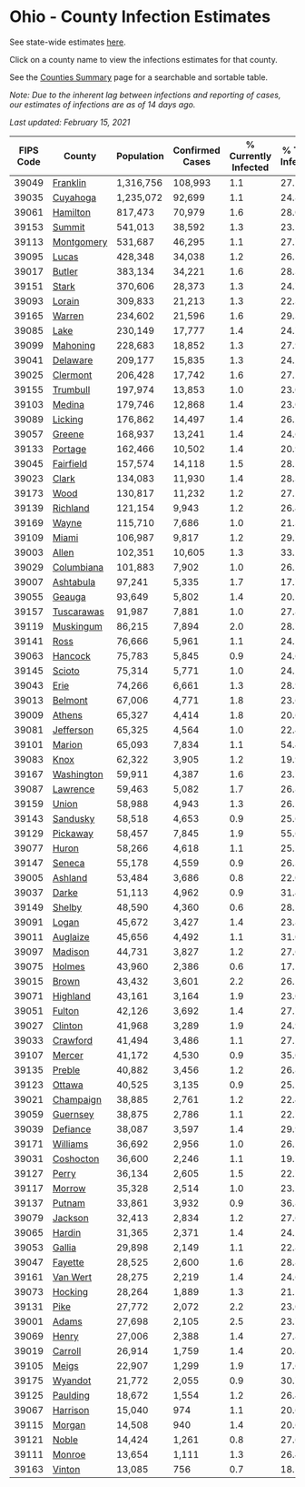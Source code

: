 # Ohio - County Infection Estimates

See state-wide estimates [here](/infections/us-oh).

Click on a county name to view the infections estimates for that county.

See the [Counties Summary](/infections/summary-counties) page for a searchable and sortable table.

*Note: Due to the inherent lag between infections and reporting of cases, our estimates of infections are as of 14 days ago.*

*Last updated: February 15, 2021*

|   FIPS Code |                   County |   Population |   Confirmed Cases |   % Currently Infected |   % Total Infected |
|-------------|--------------------------|--------------|-------------------|------------------------|--------------------|
|       39049 |     [Franklin](franklin) |    1,316,756 |           108,993 |                    1.1 |               27.1 |
|       39035 |     [Cuyahoga](cuyahoga) |    1,235,072 |            92,699 |                    1.1 |               24.8 |
|       39061 |     [Hamilton](hamilton) |      817,473 |            70,979 |                    1.6 |               28.0 |
|       39153 |         [Summit](summit) |      541,013 |            38,592 |                    1.3 |               23.1 |
|       39113 | [Montgomery](montgomery) |      531,687 |            46,295 |                    1.1 |               27.7 |
|       39095 |           [Lucas](lucas) |      428,348 |            34,038 |                    1.2 |               26.5 |
|       39017 |         [Butler](butler) |      383,134 |            34,221 |                    1.6 |               28.3 |
|       39151 |           [Stark](stark) |      370,606 |            28,373 |                    1.3 |               24.7 |
|       39093 |         [Lorain](lorain) |      309,833 |            21,213 |                    1.3 |               22.3 |
|       39165 |         [Warren](warren) |      234,602 |            21,596 |                    1.6 |               29.3 |
|       39085 |             [Lake](lake) |      230,149 |            17,777 |                    1.4 |               24.7 |
|       39099 |     [Mahoning](mahoning) |      228,683 |            18,852 |                    1.3 |               27.9 |
|       39041 |     [Delaware](delaware) |      209,177 |            15,835 |                    1.3 |               24.2 |
|       39025 |     [Clermont](clermont) |      206,428 |            17,742 |                    1.6 |               27.2 |
|       39155 |     [Trumbull](trumbull) |      197,974 |            13,853 |                    1.0 |               23.0 |
|       39103 |         [Medina](medina) |      179,746 |            12,868 |                    1.4 |               23.0 |
|       39089 |       [Licking](licking) |      176,862 |            14,497 |                    1.4 |               26.2 |
|       39057 |         [Greene](greene) |      168,937 |            13,241 |                    1.4 |               24.6 |
|       39133 |       [Portage](portage) |      162,466 |            10,502 |                    1.4 |               20.9 |
|       39045 |   [Fairfield](fairfield) |      157,574 |            14,118 |                    1.5 |               28.5 |
|       39023 |           [Clark](clark) |      134,083 |            11,930 |                    1.4 |               28.3 |
|       39173 |             [Wood](wood) |      130,817 |            11,232 |                    1.2 |               27.5 |
|       39139 |     [Richland](richland) |      121,154 |             9,943 |                    1.2 |               26.4 |
|       39169 |           [Wayne](wayne) |      115,710 |             7,686 |                    1.0 |               21.3 |
|       39109 |           [Miami](miami) |      106,987 |             9,817 |                    1.2 |               29.7 |
|       39003 |           [Allen](allen) |      102,351 |            10,605 |                    1.3 |               33.1 |
|       39029 | [Columbiana](columbiana) |      101,883 |             7,902 |                    1.0 |               26.2 |
|       39007 |   [Ashtabula](ashtabula) |       97,241 |             5,335 |                    1.7 |               17.7 |
|       39055 |         [Geauga](geauga) |       93,649 |             5,802 |                    1.4 |               20.2 |
|       39157 | [Tuscarawas](tuscarawas) |       91,987 |             7,881 |                    1.0 |               27.8 |
|       39119 |   [Muskingum](muskingum) |       86,215 |             7,894 |                    2.0 |               28.7 |
|       39141 |             [Ross](ross) |       76,666 |             5,961 |                    1.1 |               24.5 |
|       39063 |       [Hancock](hancock) |       75,783 |             5,845 |                    0.9 |               24.6 |
|       39145 |         [Scioto](scioto) |       75,314 |             5,771 |                    1.0 |               24.2 |
|       39043 |             [Erie](erie) |       74,266 |             6,661 |                    1.3 |               28.9 |
|       39013 |       [Belmont](belmont) |       67,006 |             4,771 |                    1.8 |               23.6 |
|       39009 |         [Athens](athens) |       65,327 |             4,414 |                    1.8 |               20.6 |
|       39081 |   [Jefferson](jefferson) |       65,325 |             4,564 |                    1.0 |               22.4 |
|       39101 |         [Marion](marion) |       65,093 |             7,834 |                    1.1 |               54.4 |
|       39083 |             [Knox](knox) |       62,322 |             3,905 |                    1.2 |               19.9 |
|       39167 | [Washington](washington) |       59,911 |             4,387 |                    1.6 |               23.7 |
|       39087 |     [Lawrence](lawrence) |       59,463 |             5,082 |                    1.7 |               26.8 |
|       39159 |           [Union](union) |       58,988 |             4,943 |                    1.3 |               26.5 |
|       39143 |     [Sandusky](sandusky) |       58,518 |             4,653 |                    0.9 |               25.6 |
|       39129 |     [Pickaway](pickaway) |       58,457 |             7,845 |                    1.9 |               55.6 |
|       39077 |           [Huron](huron) |       58,266 |             4,618 |                    1.1 |               25.5 |
|       39147 |         [Seneca](seneca) |       55,178 |             4,559 |                    0.9 |               26.3 |
|       39005 |       [Ashland](ashland) |       53,484 |             3,686 |                    0.8 |               22.0 |
|       39037 |           [Darke](darke) |       51,113 |             4,962 |                    0.9 |               31.4 |
|       39149 |         [Shelby](shelby) |       48,590 |             4,360 |                    0.6 |               28.5 |
|       39091 |           [Logan](logan) |       45,672 |             3,427 |                    1.4 |               23.8 |
|       39011 |     [Auglaize](auglaize) |       45,656 |             4,492 |                    1.1 |               31.0 |
|       39097 |       [Madison](madison) |       44,731 |             3,827 |                    1.2 |               27.6 |
|       39075 |         [Holmes](holmes) |       43,960 |             2,386 |                    0.6 |               17.1 |
|       39015 |           [Brown](brown) |       43,432 |             3,601 |                    2.2 |               26.1 |
|       39071 |     [Highland](highland) |       43,161 |             3,164 |                    1.9 |               23.0 |
|       39051 |         [Fulton](fulton) |       42,126 |             3,692 |                    1.4 |               27.7 |
|       39027 |       [Clinton](clinton) |       41,968 |             3,289 |                    1.9 |               24.9 |
|       39033 |     [Crawford](crawford) |       41,494 |             3,486 |                    1.1 |               27.1 |
|       39107 |         [Mercer](mercer) |       41,172 |             4,530 |                    0.9 |               35.0 |
|       39135 |         [Preble](preble) |       40,882 |             3,456 |                    1.2 |               26.8 |
|       39123 |         [Ottawa](ottawa) |       40,525 |             3,135 |                    0.9 |               25.2 |
|       39021 |   [Champaign](champaign) |       38,885 |             2,761 |                    1.2 |               22.4 |
|       39059 |     [Guernsey](guernsey) |       38,875 |             2,786 |                    1.1 |               22.7 |
|       39039 |     [Defiance](defiance) |       38,087 |             3,597 |                    1.4 |               29.9 |
|       39171 |     [Williams](williams) |       36,692 |             2,956 |                    1.0 |               26.1 |
|       39031 |   [Coshocton](coshocton) |       36,600 |             2,246 |                    1.1 |               19.7 |
|       39127 |           [Perry](perry) |       36,134 |             2,605 |                    1.5 |               22.7 |
|       39117 |         [Morrow](morrow) |       35,328 |             2,514 |                    1.0 |               23.2 |
|       39137 |         [Putnam](putnam) |       33,861 |             3,932 |                    0.9 |               36.8 |
|       39079 |       [Jackson](jackson) |       32,413 |             2,834 |                    1.2 |               27.6 |
|       39065 |         [Hardin](hardin) |       31,365 |             2,371 |                    1.4 |               24.2 |
|       39053 |         [Gallia](gallia) |       29,898 |             2,149 |                    1.1 |               22.8 |
|       39047 |       [Fayette](fayette) |       28,525 |             2,600 |                    1.6 |               28.8 |
|       39161 |     [Van Wert](van-wert) |       28,275 |             2,219 |                    1.4 |               24.6 |
|       39073 |       [Hocking](hocking) |       28,264 |             1,889 |                    1.3 |               21.5 |
|       39131 |             [Pike](pike) |       27,772 |             2,072 |                    2.2 |               23.0 |
|       39001 |           [Adams](adams) |       27,698 |             2,105 |                    2.5 |               23.7 |
|       39069 |           [Henry](henry) |       27,006 |             2,388 |                    1.4 |               27.8 |
|       39019 |       [Carroll](carroll) |       26,914 |             1,759 |                    1.4 |               20.8 |
|       39105 |           [Meigs](meigs) |       22,907 |             1,299 |                    1.9 |               17.6 |
|       39175 |       [Wyandot](wyandot) |       21,772 |             2,055 |                    0.9 |               30.7 |
|       39125 |     [Paulding](paulding) |       18,672 |             1,554 |                    1.2 |               26.4 |
|       39067 |     [Harrison](harrison) |       15,040 |               974 |                    1.1 |               20.6 |
|       39115 |         [Morgan](morgan) |       14,508 |               940 |                    1.4 |               20.6 |
|       39121 |           [Noble](noble) |       14,424 |             1,261 |                    0.8 |               27.6 |
|       39111 |         [Monroe](monroe) |       13,654 |             1,111 |                    1.3 |               26.4 |
|       39163 |         [Vinton](vinton) |       13,085 |               756 |                    0.7 |               18.5 |